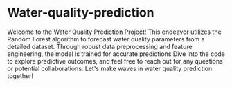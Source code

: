 # Water-quality-prediction
Welcome to the Water Quality Prediction Project! This endeavor utilizes the Random Forest algorithm to forecast water quality parameters from a detailed dataset. Through robust data preprocessing and feature engineering, the model is trained for accurate predictions.Dive into the code to explore predictive outcomes, and feel free to reach out for any questions or potential collaborations. Let's make waves in water quality prediction together!
